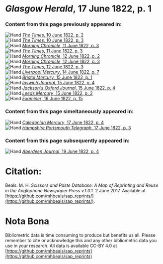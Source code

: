 # *Glasgow Herald*, 17 June 1822, p. 1  
  
### Content from this page previously appeared in:  
![Hand](http://scissorsandpaste.net/wp-content/uploads/2017/06/smallhandpointer.png) [*The Times*, 10 June 1822, p. 2](https://mhbeals.github.io/sap_html/The-Times/The-Times-10-June-1822-p-2)  
![Hand](http://scissorsandpaste.net/wp-content/uploads/2017/06/smallhandpointer.png) [*The Times*, 10 June 1822, p. 3](https://mhbeals.github.io/sap_html/The-Times/The-Times-10-June-1822-p-3)  
![Hand](http://scissorsandpaste.net/wp-content/uploads/2017/06/smallhandpointer.png) [*Morning Chronicle*, 11 June 1822, p. 3](https://mhbeals.github.io/sap_html/Morning-Chronicle/Morning-Chronicle-11-June-1822-p-3)  
![Hand](http://scissorsandpaste.net/wp-content/uploads/2017/06/smallhandpointer.png) [*The Times*, 11 June 1822, p. 3](https://mhbeals.github.io/sap_html/The-Times/The-Times-11-June-1822-p-3)  
![Hand](http://scissorsandpaste.net/wp-content/uploads/2017/06/smallhandpointer.png) [*Morning Chronicle*, 12 June 1822, p. 2](https://mhbeals.github.io/sap_html/Morning-Chronicle/Morning-Chronicle-12-June-1822-p-2)  
![Hand](http://scissorsandpaste.net/wp-content/uploads/2017/06/smallhandpointer.png) [*Morning Chronicle*, 12 June 1822, p. 3](https://mhbeals.github.io/sap_html/Morning-Chronicle/Morning-Chronicle-12-June-1822-p-3)  
![Hand](http://scissorsandpaste.net/wp-content/uploads/2017/06/smallhandpointer.png) [*The Times*, 12 June 1822, p. 3](https://mhbeals.github.io/sap_html/The-Times/The-Times-12-June-1822-p-3)  
![Hand](http://scissorsandpaste.net/wp-content/uploads/2017/06/smallhandpointer.png) [*Liverpool Mercury*, 14 June 1822, p. 7](https://mhbeals.github.io/sap_html/Liverpool-Mercury/Liverpool-Mercury-14-June-1822-p-7)  
![Hand](http://scissorsandpaste.net/wp-content/uploads/2017/06/smallhandpointer.png) [*Bristol Mercury*, 15 June 1822, p. 1](https://mhbeals.github.io/sap_html/Bristol-Mercury/Bristol-Mercury-15-June-1822-p-1)  
![Hand](http://scissorsandpaste.net/wp-content/uploads/2017/06/smallhandpointer.png) [*Ipswich Journal*, 15 June 1822, p. 4](https://mhbeals.github.io/sap_html/Ipswich-Journal/Ipswich-Journal-15-June-1822-p-4)  
![Hand](http://scissorsandpaste.net/wp-content/uploads/2017/06/smallhandpointer.png) [*Jackson's Oxford Journal*, 15 June 1822, p. 4](https://mhbeals.github.io/sap_html/Jackson's-Oxford-Journal/Jackson's-Oxford-Journal-15-June-1822-p-4)  
![Hand](http://scissorsandpaste.net/wp-content/uploads/2017/06/smallhandpointer.png) [*Leeds Mercury*, 15 June 1822, p. 2](https://mhbeals.github.io/sap_html/Leeds-Mercury/Leeds-Mercury-15-June-1822-p-2)  
![Hand](http://scissorsandpaste.net/wp-content/uploads/2017/06/smallhandpointer.png) [*Examiner*, 16 June 1822, p. 15](https://mhbeals.github.io/sap_html/Examiner/Examiner-16-June-1822-p-15)  
  
### Content from this page simeltaneously appeared in:  
![Hand](http://scissorsandpaste.net/wp-content/uploads/2017/06/smallhandpointer.png) [*Caledonian Mercury*, 17 June 1822, p. 4](https://mhbeals.github.io/sap_html/Caledonian-Mercury/Caledonian-Mercury-17-June-1822-p-4)  
![Hand](http://scissorsandpaste.net/wp-content/uploads/2017/06/smallhandpointer.png) [*Hampshire Portsmouth Telegraph*, 17 June 1822, p. 3](https://mhbeals.github.io/sap_html/Hampshire-Portsmouth-Telegraph/Hampshire-Portsmouth-Telegraph-17-June-1822-p-3)  
  
### Content from this page subsequently appeared in:  
![Hand](http://scissorsandpaste.net/wp-content/uploads/2017/06/smallhandpointer.png) [*Aberdeen Journal*, 19 June 1822, p. 4](https://mhbeals.github.io/sap_html/Aberdeen-Journal/Aberdeen-Journal-19-June-1822-p-4)  


# Citation: 

Beals. M. H. *Scissors and Paste Database: A Map of Reprinting and Reuse in the Anglophone Newspaper Press v.1.0.1.* 2 June 2017. Available at [https://github.com/mhbeals/sap_reprints/](https://github.com/mhbeals/sap_reprints/). 

# Nota Bona

Bibliometric data is time consuming to produce but benefits us all. Please remember to cite or acknowledge this and any other bibliometric data you use in your research. All data is available CC-BY 4.0 at [https://github.com/mhbeals/sap_reprints](https://github.com/mhbeals/sap_reprints)